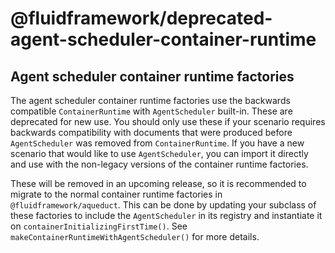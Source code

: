 # @fluidframework/deprecated-agent-scheduler-container-runtime

## Agent scheduler container runtime factories

The agent scheduler container runtime factories use the backwards compatible `ContainerRuntime` with `AgentScheduler` built-in.  These are deprecated for new use.  You should only use these if your scenario requires backwards compatibility with documents that were produced before `AgentScheduler` was removed from `ContainerRuntime`.  If you have a new scenario that would like to use `AgentScheduler`, you can import it directly and use with the non-legacy versions of the container runtime factories.

These will be removed in an upcoming release, so it is recommended to migrate to the normal container runtime factories in `@fluidframework/aqueduct`.  This can be done by updating your subclass of these factories to include the `AgentScheduler` in its registry and instantiate it on `containerInitializingFirstTime()`.  See `makeContainerRuntimeWithAgentScheduler()` for more details.
